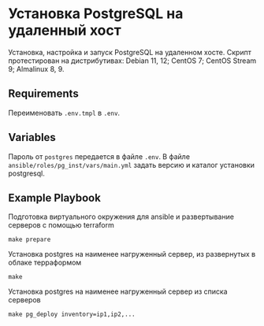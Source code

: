 Установка PostgreSQL на удаленный хост
=========

Установка, настройка и запуск PostgreSQL на удаленном хосте. Скрипт протестирован на дистрибутивах: Debian 11, 12; CentOS 7; CentOS Stream 9; Almalinux 8, 9.


Requirements
------------
Переименовать `.env.tmpl` в `.env`.

Variables
---------
Пароль от `postgres` передается в файле `.env`. В файле `ansible/roles/pg_inst/vars/main.yml` задать версию и каталог установки postgresql.

Example Playbook
----------------

Подготовка виртуального окружения для ansible и развертывание серверов с помощью terraform
```
make prepare
```

Установка postgres на наименее нагруженный сервер, из развернутых в облаке терраформом
```
make
```

Установка postgres на наименее нагруженный сервер из списка серверов
```
make pg_deploy inventory=ip1,ip2,...
```
